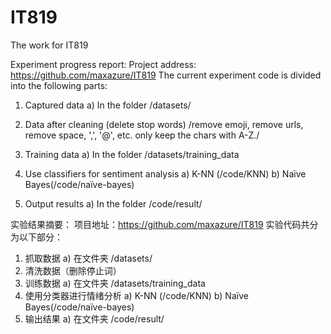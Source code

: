 # IT819
The work for IT819

Experiment progress report:
Project address: https://github.com/maxazure/IT819
The current experiment code is divided into the following parts:

1. Captured data
    a) In the folder /datasets/
2. Data after cleaning (delete stop words)
    /remove emoji, remove urls, remove space, ',', '@', etc. only keep the chars with A-Z./

3. Training data
    a) In the folder /datasets/training_data
4. Use classifiers for sentiment analysis
    a) K-NN (/code/KNN)
    b) Naïve Bayes(/code/naïve-bayes)
5. Output results
    a) In the folder /code/result/


实验结果摘要：
项目地址：https://github.com/maxazure/IT819
实验代码共分为以下部分：

1.	抓取数据
    a)	在文件夹 /datasets/
2.	清洗数据（删除停止词）
3.	训练数据
    a)	在文件夹 /datasets/training_data
4.	使用分类器进行情绪分析
    a)	K-NN (/code/KNN)
    b)	Naïve Bayes(/code/naïve-bayes)
5.	输出结果
    a)	在文件夹 /code/result/

